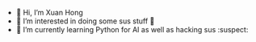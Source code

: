 - 👋 Hi, I’m Xuan Hong
- 👀 I’m interested in doing some sus stuff :monocle_face:
- 🌱 I’m currently learning Python for AI as well as hacking sus :suspect:


<!---
- 💞️ I’m looking to collaborate on 
- 📫 How to reach me ...
Hong0249/Hong0249 is a ✨ special ✨ repository because its `README.md` (this file) appears on your GitHub profile.
You can click the Preview link to take a look at your changes.

https://github.com/ikatyang/emoji-cheat-sheet/blob/master/README.md
https://github.com/topics/github-readme-generator
--->
